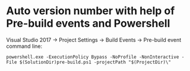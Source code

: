 # Auto version number with help of Pre-build events and Powershell

Visual Studio 2017 &rarr; Project Settings &rarr; Build Events &rarr; Pre-build event command line:

```
powershell.exe -ExecutionPolicy Bypass -NoProfile -NonInteractive -File $(SolutionDir)pre-build.ps1 -projectPath "$(ProjectDir)\"
```

